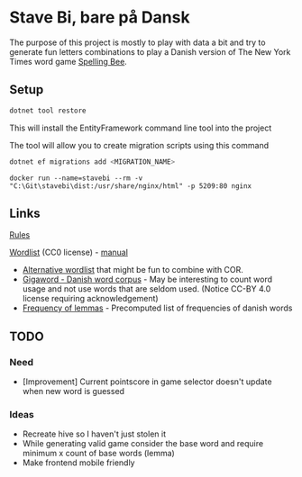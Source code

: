 # Stave Bi, bare på Dansk

The purpose of this project is mostly to play with data a bit and try to generate fun letters combinations to play a Danish version of The New York Times word game [Spelling Bee](https://www.nytimes.com/puzzles/spelling-bee).

## Setup

```sh
dotnet tool restore
```

This will install the EntityFramework command line tool into the project

The tool will allow you to create migration scripts using this command

```sh
dotnet ef migrations add <MIGRATION_NAME>
```

```
docker run --name=stavebi --rm -v "C:\Git\stavebi\dist:/usr/share/nginx/html" -p 5209:80 nginx
```

## Links

[Rules](https://www.nytimes.com/2021/07/26/crosswords/spelling-bee-forum-introduction.html)

[Wordlist](https://ordregister.dk/) (CC0 license) -
[manual](https://ordregister.dk/doc/COR.html)

- [Alternative wordlist](https://korpus.dsl.dk/resources/licences/dsl-open.html) that might be fun to combine with COR.
- [Gigaword - Danish word corpus](https://gigaword.dk/) - May be interesting to count word usage and not use words that are seldom used. (Notice CC-BY 4.0 license requiring acknowledgement)
- [Frequency of lemmas](https://korpus.dsl.dk/resources/details/freq-lemmas.html) - Precomputed list of frequencies of danish words

## TODO

### Need

- [Improvement] Current pointscore in game selector doesn't update when new word is guessed

### Ideas

- Recreate hive so I haven't just stolen it
- While generating valid game consider the base word and require minimum x count of base words (lemma)
- Make frontend mobile friendly
